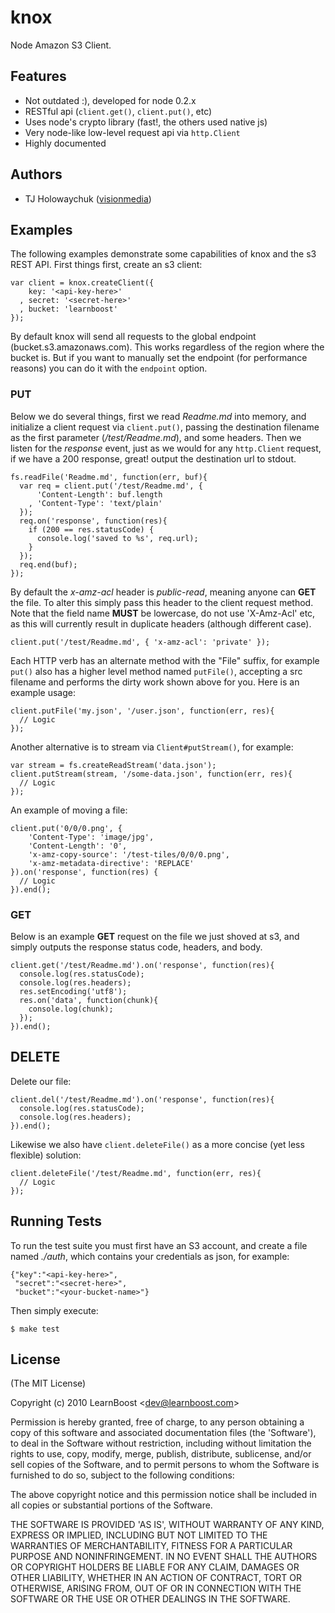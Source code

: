 
# knox

 Node Amazon S3 Client.

## Features

  - Not outdated :), developed for node 0.2.x
  - RESTful api (`client.get()`, `client.put()`, etc)
  - Uses node's crypto library (fast!, the others used native js)
  - Very node-like low-level request api via `http.Client`
  - Highly documented

## Authors

  - TJ Holowaychuk ([visionmedia](http://github.com/visionmedia))

## Examples

The following examples demonstrate some capabilities of knox and the s3 REST API. First things first, create an s3 client:

    var client = knox.createClient({
        key: '<api-key-here>'
      , secret: '<secret-here>'
      , bucket: 'learnboost'
    });

By default knox will send all requests to the global endpoint (bucket.s3.amazonaws.com).
This works regardless of the region where the bucket is. But if you want to manually set
the endpoint (for performance reasons) you can do it with the `endpoint` option.

### PUT

Below we do several things, first we read _Readme.md_ into memory,
and initialize a client request via `client.put()`, passing the destination
filename as the first parameter (_/test/Readme.md_), and some headers. Then
we listen for the _response_ event, just as we would for any `http.Client` request, if we have a 200 response, great! output the destination url to stdout.

    fs.readFile('Readme.md', function(err, buf){
      var req = client.put('/test/Readme.md', {
          'Content-Length': buf.length
        , 'Content-Type': 'text/plain'
      });
      req.on('response', function(res){
        if (200 == res.statusCode) {
          console.log('saved to %s', req.url);
        }
      });
      req.end(buf);
    });

By default the _x-amz-acl_ header is _public-read_, meaning anyone can __GET__ the file. To alter this simply pass this header to the client request method. Note that the field name __MUST__ be lowercase, do not use 'X-Amz-Acl' etc, as this will currently result in duplicate headers (although different case).

    client.put('/test/Readme.md', { 'x-amz-acl': 'private' });

Each HTTP verb has an alternate method with the "File" suffix, for example `put()` also has a higher level method named `putFile()`, accepting a src filename and performs the dirty work shown above for you. Here is an example usage:

    client.putFile('my.json', '/user.json', function(err, res){
      // Logic
    }); 

Another alternative is to stream via `Client#putStream()`, for example:

    var stream = fs.createReadStream('data.json');
    client.putStream(stream, '/some-data.json', function(err, res){
      // Logic
    });

An example of moving a file:

    client.put('0/0/0.png', {
        'Content-Type': 'image/jpg',
        'Content-Length': '0',
        'x-amz-copy-source': '/test-tiles/0/0/0.png',
        'x-amz-metadata-directive': 'REPLACE'
    }).on('response', function(res) {
      // Logic
    }).end();

### GET

Below is an example __GET__ request on the file we just shoved at s3, and simply outputs the response status code, headers, and body.

    client.get('/test/Readme.md').on('response', function(res){
      console.log(res.statusCode);
      console.log(res.headers);
      res.setEncoding('utf8');
      res.on('data', function(chunk){
        console.log(chunk);
      });
    }).end();

## DELETE

Delete our file:

    client.del('/test/Readme.md').on('response', function(res){
      console.log(res.statusCode);
      console.log(res.headers);
    }).end();

Likewise we also have `client.deleteFile()` as a more concise (yet less flexible) solution:

    client.deleteFile('/test/Readme.md', function(err, res){
      // Logic
    });

## Running Tests

To run the test suite you must first have an S3 account, and create
a file named _./auth_, which contains your credentials as json, for example:

    {"key":"<api-key-here>",
     "secret":"<secret-here>",
     "bucket":"<your-bucket-name>"}

Then simply execute:

    $ make test

## License 

(The MIT License)

Copyright (c) 2010 LearnBoost &lt;dev@learnboost.com&gt;

Permission is hereby granted, free of charge, to any person obtaining
a copy of this software and associated documentation files (the
'Software'), to deal in the Software without restriction, including
without limitation the rights to use, copy, modify, merge, publish,
distribute, sublicense, and/or sell copies of the Software, and to
permit persons to whom the Software is furnished to do so, subject to
the following conditions:

The above copyright notice and this permission notice shall be
included in all copies or substantial portions of the Software.

THE SOFTWARE IS PROVIDED 'AS IS', WITHOUT WARRANTY OF ANY KIND,
EXPRESS OR IMPLIED, INCLUDING BUT NOT LIMITED TO THE WARRANTIES OF
MERCHANTABILITY, FITNESS FOR A PARTICULAR PURPOSE AND NONINFRINGEMENT.
IN NO EVENT SHALL THE AUTHORS OR COPYRIGHT HOLDERS BE LIABLE FOR ANY
CLAIM, DAMAGES OR OTHER LIABILITY, WHETHER IN AN ACTION OF CONTRACT,
TORT OR OTHERWISE, ARISING FROM, OUT OF OR IN CONNECTION WITH THE
SOFTWARE OR THE USE OR OTHER DEALINGS IN THE SOFTWARE.
